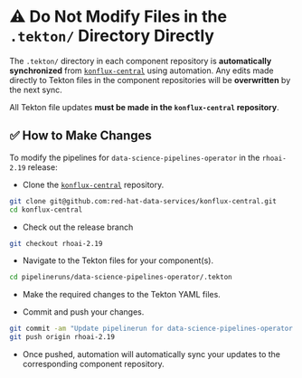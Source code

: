 # ⚠️ Do Not Modify Files in the `.tekton/` Directory Directly

The `.tekton/` directory in each component repository is **automatically synchronized** from [`konflux-central`](https://github.com/red-hat-data-services/konflux-central) using automation. Any edits made directly to Tekton files in the component repositories will be **overwritten** by the next sync.

All Tekton file updates **must be made in the `konflux-central` repository**.

## ✅ How to Make Changes

To modify the pipelines for `data-science-pipelines-operator` in the `rhoai-2.19` release:

- Clone the [`konflux-central`](https://github.com/red-hat-data-services/konflux-central) repository.

```bash
git clone git@github.com:red-hat-data-services/konflux-central.git
cd konflux-central
```

- Check out the release branch

```bash
git checkout rhoai-2.19
```

- Navigate to the Tekton files for your component(s).

```bash
cd pipelineruns/data-science-pipelines-operator/.tekton
```

- Make the required changes to the Tekton YAML files.

- Commit and push your changes.

```bash
git commit -am "Update pipelinerun for data-science-pipelines-operator (rhoai-2.19)"
git push origin rhoai-2.19
```

- Once pushed, automation will automatically sync your updates to the corresponding component repository.
